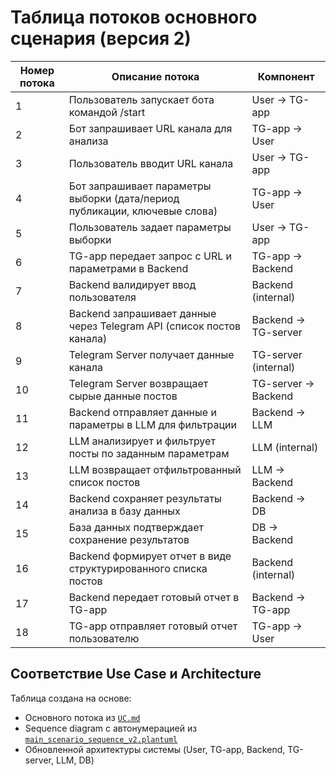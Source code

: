# Таблица потоков основного сценария (версия 2)

| Номер потока | Описание потока | Компонент |
|-------------|-----------------|-----------|
| 1 | Пользователь запускает бота командой /start | User → TG-app |
| 2 | Бот запрашивает URL канала для анализа | TG-app → User |
| 3 | Пользователь вводит URL канала | User → TG-app |
| 4 | Бот запрашивает параметры выборки (дата/период публикации, ключевые слова) | TG-app → User |
| 5 | Пользователь задает параметры выборки | User → TG-app |
| 6 | TG-app передает запрос с URL и параметрами в Backend | TG-app → Backend |
| 7 | Backend валидирует ввод пользователя | Backend (internal) |
| 8 | Backend запрашивает данные через Telegram API (список постов канала) | Backend → TG-server |
| 9 | Telegram Server получает данные канала | TG-server (internal) |
| 10 | Telegram Server возвращает сырые данные постов | TG-server → Backend |
| 11 | Backend отправляет данные и параметры в LLM для фильтрации | Backend → LLM |
| 12 | LLM анализирует и фильтрует посты по заданным параметрам | LLM (internal) |
| 13 | LLM возвращает отфильтрованный список постов | LLM → Backend |
| 14 | Backend сохраняет результаты анализа в базу данных | Backend → DB |
| 15 | База данных подтверждает сохранение результатов | DB → Backend |
| 16 | Backend формирует отчет в виде структурированного списка постов | Backend (internal) |
| 17 | Backend передает готовый отчет в TG-app | Backend → TG-app |
| 18 | TG-app отправляет готовый отчет пользователю | TG-app → User |

## Соответствие Use Case и Architecture

Таблица создана на основе:
- Основного потока из [`UC.md`](E:\работа\IDE-BAS\IDE-BAS\UC.md:15)
- Sequence diagram с автонумерацией из [`main_scenario_sequence_v2.plantuml`](E:\работа\IDE-BAS\IDE-BAS\main_scenario_sequence_v2.plantuml:1)
- Обновленной архитектуры системы (User, TG-app, Backend, TG-server, LLM, DB)